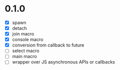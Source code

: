 # 0.1.0
- [x] spawn
- [x] detach
- [x] join macro
- [x] console macro
- [x] conversion from callback to future
- [ ] select macro
- [ ] main macro
- [ ] wrapper over JS asynchronous APIs or callbacks

